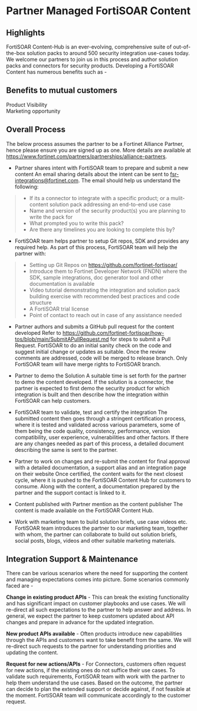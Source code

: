 # Partner Managed FortiSOAR Content
 

## Highlights  
FortiSOAR Content-Hub is an ever-evolving, comprehensive suite of out-of-the-box solution packs to around 500 security integration use-cases today. We welcome our partners to join us in this process and author solution packs and connectors for security products. Developing a FortiSOAR Content has numerous benefits such as - 

## Benefits to mutual customers  
Product Visibility  
Marketing opportunity 

## Overall Process  
The below process assumes the partner to be a Fortinet Alliance Partner, hence please ensure you are signed up as one. More details are available at https://www.fortinet.com/partners/partnerships/alliance-partners.  

* Partner shares intent with FortiSOAR team to prepare and submit a new content
An email sharing details about the intent can be sent to fsr-integrations@fortinet.com. The email should help us understand the following:  
> - If its a connector to integrate with a specific product; or a mulit-content solution pack addressing an end-to-end use case
> - Name and version of the security product(s) you are planning to write the pack for 
> - What prompted you to write this pack?  
> - Are there any timelines you are looking to complete this by?  
 
* FortiSOAR team helps partner to setup Git repos, SDK and provides any required help. 
As part of this process, FortiSOAR team will help the partner with: 
> - Setting up Git Repos on https://github.com/fortinet-fortisoar/  
> - Introduce them to Fortinet Developer Network (FNDN) where the SDK, sample integrations, doc generator tool and other documentation is available 
> - Video tutorial demonstrating the integration and solution pack building exercise with recommended best practices and code structure 
> - A FortiSOAR trial license 
> - Point of contact to reach out in case of any assistance needed 

* Partner authors and submits a GitHub pull request for the content developed
Refer to https://github.com/fortinet-fortisoar/how-tos/blob/main/SubmitAPullRequest.md for steps to submit a Pull Request. FortiSOAR to do an initial sanity check on the code and suggest initial change or updates as suitable. Once the review comments are addressed, code will be merged to release branch. Only FortiSOAR team will have merge rights to FortiSOAR branch. 

* Partner to demo the Solution 
A suitable time is set forth for the partner to demo the content developed. If the solution is a connector, the partner is expected to first demo the security product for which integration is built and then describe how the integration within FortiSOAR can help customers.  
 
* FortiSOAR team to validate, test and certify the integration 
The submitted content then goes through a stringent certification process, where it is tested and validated across various parameters, some of them being the code quality, consistency, performance, version compatibility, user experience, vulnerabilities and other factors. If there are any changes needed as part of this process, a detailed document describing the same is sent to the partner. 
 
* Partner to work on changes and re-submit the content for final approval with a detailed documentation, a support alias and an integration page on their website 
Once certified, the content waits for the next closest cycle, where it is pushed to the FortiSOAR Content Hub for customers to consume. Along with the content, a documentation prepared by the partner and the support contact is linked to it.  
 
* Content published with Partner mention as the content publisher 
The content is made available on the FortiSOAR Content Hub.  
 
* Work with marketing team to build solution briefs, use case videos etc.  
FortiSOAR team introduces the partner to our marketing team, together with whom, the partner can collaborate to build out solution briefs, social posts, blogs, videos and other suitable marketing materials.  
 

## Integration Support & Maintenance 
There can be various scenarios where the need for supporting the content and managing expectations comes into picture. Some scenarios commonly faced are -  

**Change in existing product APIs** - This can break the existing functionality and has significant impact on customer playbooks and use cases. We will re-direct all such expectations to the partner to help answer and address. In general, we expect the partner to keep customers updated about API changes and prepare in advance for the updated integration.  

**New product APIs available** - Often products introduce new capabilities through the APIs and customers want to take benefit from the same. We will re-direct such requests to the partner for understanding priorities and updating the content. 

**Request for new actions/APIs** - For Connectors, customers often request for new actions, if the existing ones do not suffice their use cases. To validate such requirements, FortiSOAR team with work with the partner to help them understand the use cases. Based on the outcome, the partner can decide to plan the extended support or decide against, if not feasible at the moment. FortiSOAR team will communicate accordingly to the customer request. 
